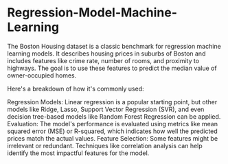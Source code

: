 # Regression-Model-Machine-Learning
The Boston Housing dataset is a classic benchmark for regression machine learning models. It describes housing prices in suburbs of Boston and includes features like crime rate, number of rooms, and proximity to highways. The goal is to use these features to predict the median value of owner-occupied homes.

Here's a breakdown of how it's commonly used:

Regression Models: Linear regression is a popular starting point, but other models like Ridge, Lasso, Support Vector Regression (SVR), and even decision tree-based models like Random Forest Regression can be applied.
Evaluation: The model's performance is evaluated using metrics like mean squared error (MSE) or R-squared, which indicates how well the predicted prices match the actual values.
Feature Selection: Some features might be irrelevant or redundant. Techniques like correlation analysis can help identify the most impactful features for the model.
